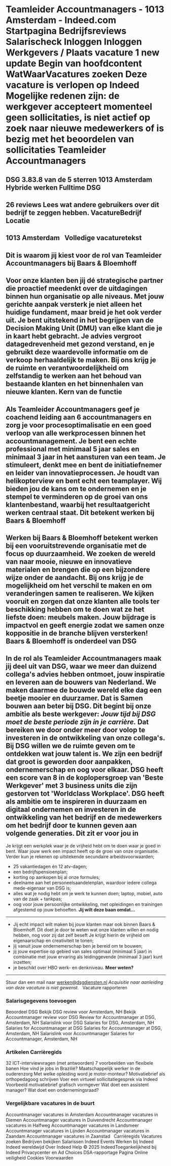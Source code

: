 Teamleider Accountmanagers - 1013 Amsterdam - Indeed.com
Startpagina
Bedrijfsreviews
Salarischeck
Inloggen
Inloggen
Werkgevers / Plaats vacature
1 new update
Begin van hoofdcontent
WatWaarVacatures zoeken
Deze vacature is verlopen op Indeed
Mogelijke redenen zijn: de werkgever accepteert momenteel geen sollicitaties, is niet actief op zoek naar nieuwe medewerkers of is bezig met het beoordelen van sollicitaties
Teamleider Accountmanagers
==========================
DSG
3.83.8 van de 5 sterren
1013 Amsterdam
Hybride werken
Fulltime
DSG
---
26 reviews
Lees wat andere gebruikers over dit bedrijf te zeggen hebben.
VacatureBedrijf
Locatie
-------
1013 Amsterdam
&nbsp;
Volledige vacaturetekst
-----------------------
**Dit is waarom jij kiest voor de rol van Teamleider Accountmanagers bij Baars & Bloemhoff**
--------------------------------------------------------------------------------------------
Voor onze klanten ben jij dé strategische partner die proactief meedenkt over de uitdagingen binnen hun organisatie op alle niveaus. Met jouw gerichte aanpak versterk je niet alleen het huidige fundament, maar breid je het ook verder uit. Je bent uitstekend in het begrijpen van de Decision Making Unit (DMU) van elke klant die je in kaart hebt gebracht. Je advies vergroot datagedrevenheid met gezond verstand, en je gebruikt deze waardevolle informatie om de verkoop herhaaldelijk te maken.
Bij ons krijg je de ruimte en verantwoordelijkheid om zelfstandig te werken aan het behoud van bestaande klanten en het binnenhalen van nieuwe klanten.
**Kern van de functie**
-----------------------
Als Teamleider Accountmanagers geef je coachend leiding aan 6 accountmanagers en zorg je voor procesoptimalisatie en een goed verloop van alle werkprocessen binnen het accountmanagement. Je bent een echte professional met minimaal 5 jaar sales en minimaal 3 jaar in het aansturen van een team. Je stimuleert, denkt mee en bent de initiatiefnemer en leider van innovatieprocessen. Je houdt van helikopterview en bent echt een teamplayer. Wij bieden jou de kans om te ondernemen en je stempel te verminderen op de groei van ons klantenbestand, waarbij het resultaatgericht werken centraal staat.
**Dit betekent werken bij Baars & Bloemhoff**
---------------------------------------------
Werken bij Baars & Bloemhoff betekent werken bij een vooruitstrevende organisatie met de focus op duurzaamheid. We zoeken de wereld van naar mooie, nieuwe en innovatieve materialen en brengen die op een bijzondere wijze onder de aandacht. Bij ons krijg je de mogelijkheid om het verschil te maken en om veranderingen samen te realiseren. We kijken vooruit en zorgen dat onze klanten alle tools ter beschikking hebben om te doen wat ze het liefste doen: meubels maken. Jouw bijdrage is impactvol en geeft energie zodat we samen onze koppositie in de branche blijven versterken!
**Baars & Bloemhoff is onderdeel van DSG**
------------------------------------------
In de rol als Teamleider Accountmanagers maak jij deel uit van DSG, waar we meer dan duizend collega's advies hebben ontmoet, jouw inspiratie en leveren aan de bouwers van Nederland. We maken daarmee de bouwde wereld elke dag een beetje mooier en duurzamer. Dat is **Samen bouwen aan beter** bij DSG. Dit begint bij onze ambitie als beste werkgever:
***Jouw tijd bij DSG moet de beste periode zijn in je carrière.***
Dat bereiken we door onder meer door volop te investeren in de ontwikkeling van onze collega's. Bij DSG willen we de ruimte geven om te ontdekken wat jouw talent is. We zijn een bedrijf dat groot is geworden door aanpakken, ondernemerschap en oog voor elkaar.
DSG heeft een score van 8 in de koplopersgroep van 'Beste Werkgever' met 3 business units die zijn gestorven tot 'Worldclass Workplace'.
DSG heeft als ambitie om te inspireren in duurzaam en digitaal ondernemen en investeren in de ontwikkeling van het bedrijf en de medewerkers om het bedrijf door te kunnen geven aan volgende generaties.
**Dit zit er voor jou in**
--------------------------
Je krijgt een werkplek waar je de vrijheid hebt om te doen waar je goed in bent. Waar jouw werk een impact heeft op de groei van onze organisatie. Verder kun je rekenen op uitstekende secundaire arbeidsvoorwaarden;
* 25 vakantiedagen én 12 atv-dagen;
* een bedrijfspensioenplan;
* korting op aankopen bij al onze formules;
* deelname aan het personeelsaandelenplan, waardoor iedere collega mede-eigenaar van DSG is;
* alles wat je nodig hebt om je werk te kunnen doen; laptop, mobiel, auto van de zaak + tankpas;
* oog voor jouw persoonlijke ontwikkeling, met opleidingen en trainingen afgestemd op jouw behoeften.
**Jij wilt deze baan omdat…**
-----------------------------
* Jij echt impact wilt maken bij jouw klanten maar ook binnen Baars & Bloemhoff. Dit doet je door te weten wat onze klanten willen en nodig hebben, nog voor zij dat zelf beseft Je krijgt hierin de vrijheid om eigenaarschap en creativiteit te tonen;
* jij vanuit jouw ondernemerschap ben je bereid om te bouwen;
* jij jouw expertise op gebied van sales optimaal (minimaal 5 jaar) in combinatie met jouw ervaring als leidinggevende (minimaal 3 jaar) kunt inzetten;
* je beschikt over HBO werk- en denkniveau.
**Meer weten?**
---------------
Stuur dan een mail naar werken@dsgdiensten.nl
*Acquisitie naar aanleiding van deze vacature is niet gewenst.*
&nbsp;
Vacature rapporteren
### Salarisgegevens toevoegen
Beoordeel DSG
Bekijk DSG review voor Amsterdam, NH
Bekijk Accountmanager review voor DSG
Review for Accountmanager at DSG, Amsterdam, NH
Salarislink voor DSG
Salaries for DSG, Amsterdam, NH
Salaries for Accountmanager at DSG
Salaries for Accountmanager at DSG, Amsterdam, NH
Salarislink voor Accountmanager
Salaries for Accountmanager, Amsterdam, NH
&nbsp;
### Artikelen Carrièregids
32 ICT-interviewvragen (met antwoorden)
7 voorbeelden van flexibele banen
Hoe vind je jobs in Brazilië?
Maatschappelijk werker in de ouderenzorg
Met welke opleiding word je motor-monteur?
Motivatiebrief als orthopedagoog schrijven
Voer een virtueel sollicitatiegesprek via Indeed
Voorbeeld motivatiebrief grafisch vormgever
Wat doet een assistent manager?
Wat doet een ondernemingsraad?
&nbsp;
### Vergelijkbare vacatures in de buurt
Accountmanager vacatures in Amsterdam
Accountmanager vacatures in Diemen
Accountmanager vacatures in Duivendrecht
Accountmanager vacatures in Halfweg
Accountmanager vacatures in Landsmeer
Accountmanager vacatures in Lijnden
Accountmanager vacatures in Zaandam
Accountmanager vacatures in Zaanstad
&nbsp;
Carrièregids Vacatures zoeken Bedrijven bekijken Salarissen Indeed Events Werken bij Indeed Indeed wereldwijd Over Indeed Help
© 2025 IndeedToegankelijkheid bij Indeed Privacycenter en Ad Choices DSA-rapportage Pagina Online veiligheid Cookies Voorwaarden